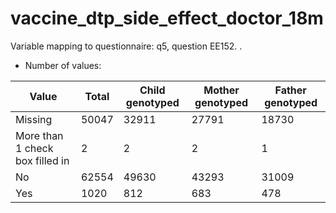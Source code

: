 # vaccine_dtp_side_effect_doctor_18m
Variable mapping to questionnaire: q5, question EE152.
.
- Number of values:

| Value | Total | Child genotyped | Mother genotyped | Father genotyped |
| ----- | ----- | --------------- | ---------------- | ---------------- |
| Missing | 50047 | 32911 | 27791 | 18730 |
| More than 1 check box filled in | 2 | 2 | 2 |1 |
| No | 62554 | 49630 | 43293 |31009 |
| Yes | 1020 | 812 | 683 |478 |



